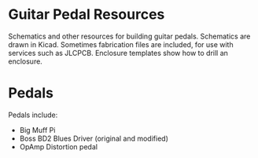 # Guitar Pedal Resources
Schematics and other resources for building guitar pedals.
Schematics are drawn in Kicad.
Sometimes fabrication files are included, for use with services such as JLCPCB.
Enclosure templates show how to drill an enclosure.

# Pedals
Pedals include:
* Big Muff Pi
* Boss BD2 Blues Driver (original and modified)
* OpAmp Distortion pedal
